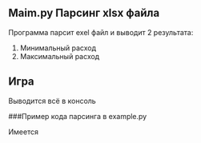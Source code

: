 ## Maim.py Парсинг xlsx файла

Программа парсит exel файл и выводит 2 результата:
1. Минимальный расход
2. Максимальный расход


## Игра


Выводится всё в консоль

###Пример кода парсинга в example.py


Имеется
